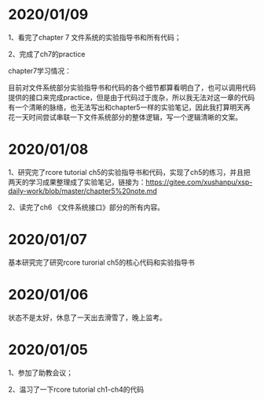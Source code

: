 

# 2020/01/09

1、看完了chapter 7 文件系统的实验指导书和所有代码；

2、完成了ch7的practice

chapter7学习情况：

目前对文件系统部分实验指导书和代码的各个细节都算看明白了，也可以调用代码提供的接口来完成practice，但是由于代码过于庞杂，所以我无法对这一章的代码有一个清晰的脉络，也无法写出和chapter5一样的实验笔记，因此我打算明天再花一天时间尝试串联一下文件系统部分的整体逻辑，写一个逻辑清晰的文案。

# 2020/01/08

1、研究完了rcore tutorial ch5的实验指导书和代码，实现了ch5的练习，并且把两天的学习成果整理成了实验笔记，链接为：https://gitee.com/xushanpu/xsp-daily-work/blob/master/chapter5%20note.md

2、读完了ch6 《文件系统接口》部分的所有内容。

# 2020/01/07

基本研究完了研究rcore turorial ch5的核心代码和实验指导书

# 2020/01/06

状态不是太好，休息了一天出去滑雪了，晚上监考。



# 2020/01/05

1、参加了助教会议；

2、温习了一下rcore tutorial ch1-ch4的代码